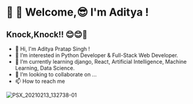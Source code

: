   # 🙏 🙏 Welcome,😎 I'm Aditya ! 
  ## Knock,Knock!! 😊😊🥰
- 👋 Hi, I'm Aditya Pratap Singh ! 
- 👀 I’m interested in Python Developer & Full-Stack Web Developer.
- 🌱 I’m currently learning django, React, Artificial Intelligence, Machine Learning, Data Science. 
- 💞️ I’m looking to collaborate on ...
- 📫 How to reach me 

<!---
Adityasingh39/Adityasingh39 is a ✨ special ✨ repository because its `README.md` (this file) appears on your GitHub profile.
You can click the Preview link to take a look at your changes.
--->
![PSX_20210213_132738-01](https://user-images.githubusercontent.com/68802755/167943405-1ca3fdee-f6de-43db-817c-fb47fd9ce759.jpeg)
